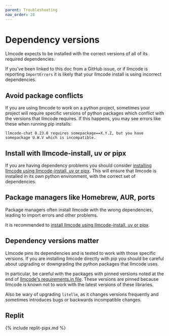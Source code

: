 ```yaml
---
parent: Troubleshooting
nav_order: 28
---
```


# Dependency versions

Llmcode expects to be installed with the
correct versions of all of its required dependencies.

If you've been linked to this doc from a GitHub issue, 
or if llmcode is reporting `ImportErrors`
it is likely that your
llmcode install is using incorrect dependencies.


## Avoid package conflicts

If you are using llmcode to work on a python project, sometimes your project will require
specific versions of python packages which conflict with the versions that llmcode
requires.
If this happens, you may see errors like these when running pip installs:

```
llmcode-chat 0.23.0 requires somepackage==X.Y.Z, but you have somepackage U.W.V which is incompatible.
```

## Install with llmcode-install, uv or pipx

If you are having dependency problems you should consider
[installing llmcode using llmcode-install, uv or pipx](/docs/install.html).
This will ensure that llmcode is installed in its own python environment,
with the correct set of dependencies.

## Package managers like Homebrew, AUR, ports

Package managers often install llmcode with the wrong dependencies, leading
to import errors and other problems.

It is recommended to
[install llmcode using llmcode-install, uv or pipx](/docs/install.html).


## Dependency versions matter

Llmcode pins its dependencies and is tested to work with those specific versions.
If you are installing llmcode directly with pip
you should be careful about upgrading or downgrading the python packages that
llmcode uses.

In particular, be careful with the packages with pinned versions 
noted at the end of
[llmcode's requirements.in file](https://github.com/khulnasoft/llmcode/blob/main/requirements/requirements.in).
These versions are pinned because llmcode is known not to work with the
latest versions of these libraries.

Also be wary of upgrading `litellm`, as it changes versions frequently
and sometimes introduces bugs or backwards incompatible changes.

## Replit

{% include replit-pipx.md %}
